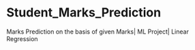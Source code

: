 # Student_Marks_Prediction
Marks Prediction on the basis of given Marks| ML Project| Linear  Regression
